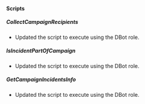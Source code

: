 
#### Scripts
##### CollectCampaignRecipients
- Updated the script to execute using the DBot role.
##### IsIncidentPartOfCampaign
- Updated the script to execute using the DBot role.
##### GetCampaignIncidentsInfo
- Updated the script to execute using the DBot role.
